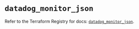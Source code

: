# `datadog_monitor_json`

Refer to the Terraform Registry for docs: [`datadog_monitor_json`](https://registry.terraform.io/providers/datadog/datadog/3.59.0/docs/resources/monitor_json).

